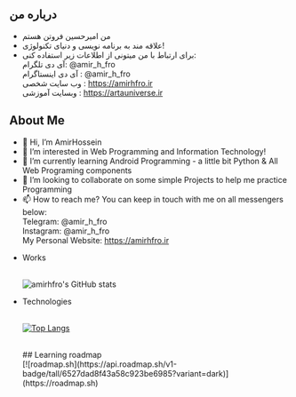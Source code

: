 ## درباره من
- من امیرحسین فروتن هستم
- علاقه مند به برنامه نویسی و دنیای تکنولوژی!
- برای ارتباط با من میتونی از اطلاعات زیر استفاده کنی:
<br>آی دی تلگرام: @amir_h_fro
  <br> آی دی اینستاگرام : @amir_h_fro
  <br> وب سایت شخصی : https://amirhfro.ir
  <br> وبسایت آموزشی : https://artauniverse.ir
## About Me
- 👋 Hi, I’m AmirHossein
- 👀 I’m interested in Web Programming and Information Technology!
- 🌱 I’m currently learning Android Programming - a little bit Python & All Web Programing components
- 💞️ I’m looking to collaborate on some simple Projects to help me practice Programming
- 📫 How to reach me?
  You can keep in touch with me on all messengers below:
  <br>Telegram: @amir_h_fro
  <br>Instagram: @amir_h_fro
  <br>My Personal Website: https://amirhfro.ir

<ul>
<li>Works</li> 

<br>

![amirhfro's GitHub stats](https://github-readme-stats.vercel.app/api?username=amirhfro&show_icons=true&theme=highcontrast)

<li>Technologies</li> 

<br>

[![Top Langs](https://github-readme-stats.vercel.app/api/top-langs/?username=amirhfro&layout=compact)](https://github.com/amirhfro/github-readme-stats)

<br>
## Learning roadmap <br>
[![roadmap.sh](https://api.roadmap.sh/v1-badge/tall/6527dad8f43a58c923be6985?variant=dark)](https://roadmap.sh)
<br>

<br>
</ul>
<!---
amirhfro/amirhfro is a ✨ special ✨ repository because its `README.md` (this file) appears on your GitHub profile.
You can click the Preview link to take a look at your changes.
--->
